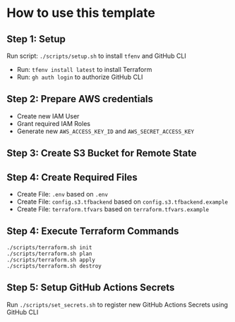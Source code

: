 # How to use this template

## Step 1: Setup

Run script: `./scripts/setup.sh` to install `tfenv` and GitHub CLI
- Run: `tfenv install latest` to install Terraform
- Run: `gh auth login` to authorize GitHub CLI


## Step 2: Prepare AWS credentials

- Create new IAM User
- Grant required IAM Roles
- Generate new `AWS_ACCESS_KEY_ID` and `AWS_SECRET_ACCESS_KEY`

## Step 3: Create S3 Bucket for Remote State

## Step 4: Create Required Files
- Create File: `.env` based on `.env`
- Create File: `config.s3.tfbackend` based on `config.s3.tfbackend.example`
- Create File: `terraform.tfvars` based on `terraform.tfvars.example`

## Step 4: Execute Terraform Commands
```
./scripts/terraform.sh init
./scripts/terraform.sh plan
./scripts/terraform.sh apply
./scripts/terraform.sh destroy
```
## Step 5: Setup GitHub Actions Secrets

Run `./scripts/set_secrets.sh` to register new GitHub Actions Secrets using GitHub CLI
